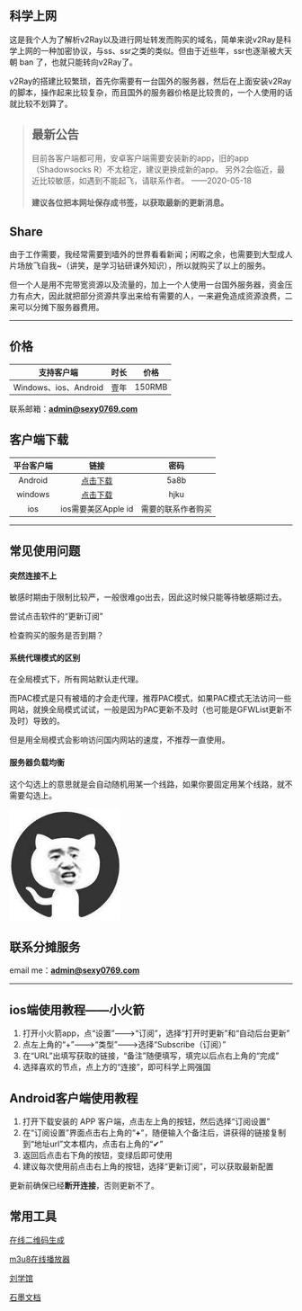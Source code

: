 ## 科学上网

这是我个人为了解析v2Ray以及进行网址转发而购买的域名，简单来说v2Ray是科学上网的一种加密协议，与ss、ssr之类的类似。但由于近些年，ssr也逐渐被大天朝 ban 了，也就只能转向v2Ray了。

v2Ray的搭建比较繁琐，首先你需要有一台国外的服务器，然后在上面安装v2Ray的脚本，操作起来比较复杂，而且国外的服务器价格是比较贵的，一个人使用的话就比较不划算了。

> ## 最新公告
> 目前各客户端都可用，安卓客户端需要安装新的app，旧的app（Shadowsocks R）不太稳定，建议更换成新的app。
> 另外2会临近，最近比较敏感，如遇到不能起飞，请联系作者。
> ——2020-05-18
> #### 建议各位把本网址保存成书签，以获取最新的更新消息。

## Share

由于工作需要，我经常需要到墙外的世界看看新闻；闲暇之余，也需要到大型成人片场放飞自我~（讲笑，是学习钻研课外知识），所以就购买了以上的服务。

但一个人是用不完带宽资源以及流量的，加上一个人使用一台国外服务器，资金压力有点大，因此就把部分资源共享出来给有需要的人，一来避免造成资源浪费，二来可以分摊下服务器费用。

------------

## 价格

|支持客户端|时长|价格|
| :------------: | :------------: | :------------: |
|Windows、ios、Android|壹年|150RMB|

联系邮箱：**admin@sexy0769.com**

## 客户端下载

|平台客户端|链接|密码|
| :------------: | :------------: | :------------: |
|Android|[点击下载](https://busy.lanzous.com/ibzppmd "点击下载")|5a8b|
|windows|[点击下载](https://busy.lanzous.com/icj4foj "点击下载")|hjku|
|ios|ios需要美区Apple id|需要的联系作者购买|

------------

## 常见使用问题

#### 突然连接不上
敏感时期由于限制比较严，一般很难go出去，因此这时候只能等待敏感期过去。

尝试点击软件的“更新订阅”

检查购买的服务是否到期？

#### 系统代理模式的区别

在全局模式下，所有网站默认走代理。

而PAC模式是只有被墙的才会走代理，推荐PAC模式，如果PAC模式无法访问一些网站，就换全局模式试试，一般是因为PAC更新不及时（也可能是GFWList更新不及时）导致的。

但是用全局模式会影响访问国内网站的速度，不推荐一直使用。

#### 服务器负载均衡
这个勾选上的意思就是会自动随机用某一个线路，如果你要固定用某个线路，就不需要勾选上。

![head](./head.jpg "head")

## 联系分摊服务

email me：**admin@sexy0769.com**


------------



## ios端使用教程——小火箭

1. 打开小火箭app，点“设置”--->“订阅”，选择“打开时更新”和“自动后台更新”
2. 点左上角的“+”--->“类型”--->选择“Subscribe（订阅）”
3. 在“URL”出填写获取的链接，“备注”随便填写，填完以后点右上角的“完成”
4. 选择喜欢的节点，点上方的“连接”，即可科学上网强国

## Android客户端使用教程

1. 打开下载安装的 APP 客户端，点击左上角的按钮，然后选择“订阅设置”
2. 在“订阅设置”界面点击右上角的“**+**”，随便输入个备注后，讲获得的链接复制到“地址url”文本框内，点击右上角的“✔”
3. 返回后点击右下角的按钮，变绿后即可使用
4. 建议每次使用前点击右上角的按钮，选择“更新订阅”，可以获取最新配置

更新前确保已经**断开连接**，否则更新不了。

## 常用工具

[在线二维码生成](http://www.sexy0769.com/busy/QrCode/qrcode.html "在线二维码生成")

[m3u8在线播放器](http://tool.liumingye.cn/m3u8/ "m3u8在线播放器")

[刘学馆](http://www.sexy0769.com "刘学馆")

[石墨文档](https://www.shimo.im "石墨文档")

